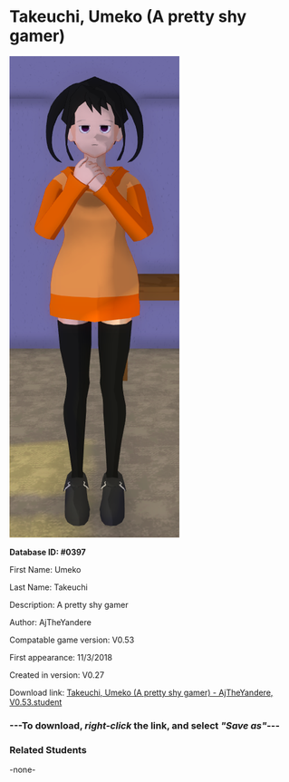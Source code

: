# Takeuchi, Umeko (A pretty shy gamer)

<img src="../../Files/Images/Takeuchi, Umeko (A pretty shy gamer).png" title="Takeuchi, Umeko (A pretty shy gamer) - AjTheYandere, V0.53">

**Database ID: #0397**

First Name: Umeko

Last Name: Takeuchi

Description: A pretty shy gamer

Author: AjTheYandere

Compatable game version: V0.53

First appearance: 11/3/2018

Created in version: V0.27

Download link: <a href="https://raw.githubusercontent.com/Arbiter1223/Daigaku-Gurashi-Custom-Students/master/Files/Student%20Files/Takeuchi%2C%20Umeko%20(A%20pretty%20shy%20gamer)%20-%20AjTheYandere%2C%20V0.53.student">Takeuchi, Umeko (A pretty shy gamer) - AjTheYandere, V0.53.student</a>

### ---**To download, _right-click_ the link, and select _"Save as"_**---

### Related Students

-none-
